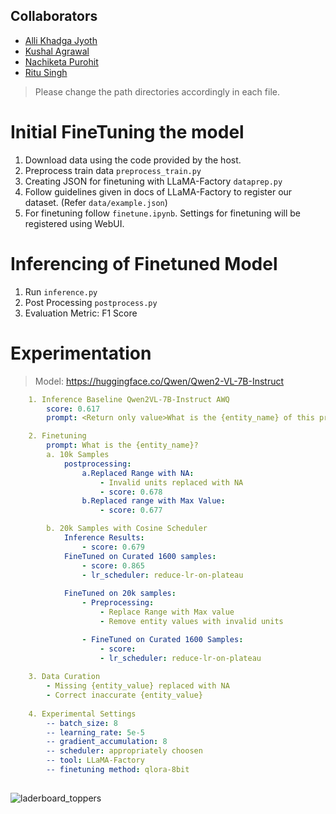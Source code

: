 ## Collaborators

- [Alli Khadga Jyoth](https://github.com/KhadgaA)
- [Kushal Agrawal](https://github.com/kushal150699)
- [Nachiketa Purohit](https://github.com/nachiketashunya)
- [Ritu Singh](https://github.com/ritutweets46)

> Please change the path directories accordingly in each file.
# Initial FineTuning the model
1. Download data using the code provided by the host.
2. Preprocess train data `preprocess_train.py`
3. Creating JSON for finetuning with LLaMA-Factory `dataprep.py`
4. Follow guidelines given in docs of LLaMA-Factory to register our dataset. (Refer `data/example.json`)
5. For finetuning follow `finetune.ipynb`. Settings for finetuning will be registered using WebUI.

# Inferencing of Finetuned Model
1. Run `inference.py`
2. Post Processing `postprocess.py`
2. Evaluation Metric: F1 Score
# Experimentation

> Model: https://huggingface.co/Qwen/Qwen2-VL-7B-Instruct

```yaml
    1. Inference Baseline Qwen2VL-7B-Instruct AWQ
        score: 0.617
        prompt: <Return only value>What is the {entity_name} of this product?

    2. Finetuning
        prompt: What is the {entity_name}?
        a. 10k Samples
            postprocessing:
                a.Replaced Range with NA:
                    - Invalid units replaced with NA
                    - score: 0.678
                b.Replaced range with Max Value:
                    - score: 0.677

        b. 20k Samples with Cosine Scheduler
            Inference Results:
                - score: 0.679
            FineTuned on Curated 1600 samples:
                - score: 0.865
                - lr_scheduler: reduce-lr-on-plateau
                
            FineTuned on 20k samples:
                - Preprocessing: 
                    - Replace Range with Max value
                    - Remove entity values with invalid units

                - FineTuned on Curated 1600 Samples:
                    - score: 
                    - lr_scheduler: reduce-lr-on-plateau
                    
    3. Data Curation
        - Missing {entity_value} replaced with NA
        - Correct inaccurate {entity_value}
    
    4. Experimental Settings
        -- batch_size: 8
        -- learning_rate: 5e-5
        -- gradient_accumulation: 8
        -- scheduler: appropriately choosen
        -- tool: LLaMA-Factory
        -- finetuning method: qlora-8bit
        
```
![laderboard_toppers](https://github.com/user-attachments/assets/765581ca-95f5-48a5-a9f8-804beb9b0181)

